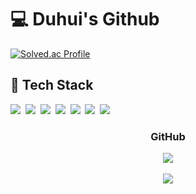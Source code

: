 # :computer: Duhui's Github
[![Solved.ac Profile](http://mazassumnida.wtf/api/v2/generate_badge?boj=dadada0228)](https://solved.ac/dadada0228/)

## 	:rocket: Tech Stack 

<p>
  <img src="https://img.shields.io/badge/Java-007396?style=flat-square&logo=Java&logoColor=white"/>&nbsp
  <img src="https://img.shields.io/badge/HTML5-E34F26?style=flat-square&logo=HTML5&logoColor=white"/>&nbsp 
  <img src="https://img.shields.io/badge/CSS3-1572B6?style=flat-square&logo=CSS3&logoColor=white"/>&nbsp
  <img src="https://img.shields.io/badge/JavaScript-F7DF1E?style=flat&logo=Vue.js&logoColor=white"/>&nbsp
  <img src="https://img.shields.io/badge/Spring-6DB33F?style=flat&logo=Spring&logoColor=white"/>&nbsp
  <img src="https://img.shields.io/badge/Vue.js-4FC08D?style=flat&logo=Vue.js&logoColor=white"/>&nbsp
  <img src="https://img.shields.io/badge/MySql-4479A1?style=flat&logo=MySql&logoColor=white"/>&nbsp
</p>

<div align=center>
   <h3>GitHub</h3>
   <img src="https://github-readme-stats.vercel.app/api/top-langs/?username=Duhui-Kim&layout=compact"><br><br>
   <img src="https://github-readme-stats.vercel.app/api?username=Duhui-Kim&show_icons=true">
</div>



